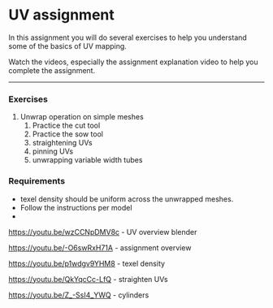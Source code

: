 # UV assignment
In this assignment you will do several exercises to help you understand some of the basics of UV mapping.

Watch the videos, especially the assignment explanation video to help you complete the assignment.

---

### Exercises
1. Unwrap operation on simple meshes
	1. Practice the cut tool
	2. Practice the sow tool
	3. straightening UVs
	4. pinning UVs
	5. unwrapping variable width tubes

### Requirements
- texel density should be uniform across the unwrapped meshes.
- Follow the instructions per model
- 


https://youtu.be/wzCCNpDMV8c - UV overview blender

https://youtu.be/-O6swRxH71A - assignment overview

https://youtu.be/p1wdgv9YHM8 - texel density

https://youtu.be/QkYqcCc-LfQ - straighten UVs

https://youtu.be/Z_-SsI4_YWQ - cylinders 